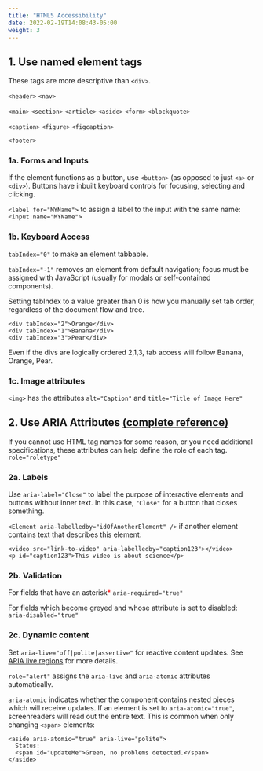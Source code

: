 ```yaml
---
title: "HTML5 Accessibility"
date: 2022-02-19T14:08:43-05:00
weight: 3
---
```


## 1. Use named element tags

These tags are more descriptive than `<div>`.

`<header>`
`<nav>`

`<main>`
`<section>`
`<article>`
`<aside>`
`<form>`
`<blockquote>`

`<caption>`
`<figure>`
`<figcaption>`

`<footer>`

### 1a. Forms and Inputs

If the element functions as a button, use `<button>` (as opposed to just `<a>` or `<div>`). Buttons have inbuilt keyboard controls for focusing, selecting and clicking.

`<label for="MYName">` to assign a label to the input with the same name: `<input name="MYName">`

### 1b. Keyboard Access

`tabIndex="0"` to make an element tabbable.

`tabIndex="-1"` removes an element from default navigation; focus must be assigned with JavaScript (usually for modals or self-contained components).

Setting tabIndex to a value greater than 0 is how you manually set tab order, regardless of the document flow and tree.

```
<div tabIndex="2">Orange</div>
<div tabIndex="1">Banana</div>
<div tabIndex="3">Pear</div>
```

Even if the divs are logically ordered 2,1,3, tab access will follow Banana, Orange, Pear.


### 1c. Image attributes

`<img>` has the attributes `alt="Caption"` and `title="Title of Image Here"`

## 2. Use ARIA Attributes [(complete reference)](https://www.w3.org/TR/wai-aria-1.1/)

If you cannot use HTML tag names for some reason, or you need additional specifications, these attributes can help define the role of each tag.
`role="roletype"`

### 2a. Labels

Use `aria-label="Close"` to label the purpose of interactive elements and buttons without inner text. In this case, `"Close"` for a button that closes something.

`<Element aria-labelledby="idOfAnotherElement" />` if another element contains text that describes this element.

```
<video src="link-to-video" aria-labelledby="caption123"></video>
<p id="caption123">This video is about science</p>
```

### 2b. Validation

For fields that have an asterisk<span style="color:red;">*</span>  `aria-required="true"`

For fields which become greyed and whose attribute is set to disabled: `aria-disabled="true"`

### 2c. Dynamic content

Set `aria-live="off|polite|assertive"` for reactive content updates. See [ARIA live regions](https://developer.mozilla.org/en-US/docs/Web/Accessibility/ARIA/ARIA_Live_Regions) for more details.

`role="alert"` assigns the `aria-live` and `aria-atomic` attributes automatically.

`aria-atomic` indicates whether the component contains nested pieces which will receive updates. If an element is set to `aria-atomic="true"`, screenreaders will read out the entire text. This is common when only changing `<span>` elements:

```
<aside aria-atomic="true" aria-live="polite">
  Status:
  <span id="updateMe">Green, no problems detected.</span>
</aside>
```
